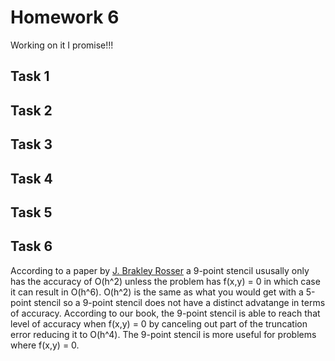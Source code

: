 # Homework 6

Working on it I promise!!!

## Task 1

## Task 2

## Task 3

## Task 4

## Task 5

## Task 6

According to a paper by [J. Brakley Rosser](https://pdf.sciencedirectassets.com/271503/1-s2.0-S0898122199X00010/1-s2.0-0898122175900358/main.pdf?X-Amz-Security-Token=IQoJb3JpZ2luX2VjEOn%2F%2F%2F%2F%2F%2F%2F%2F%2F%2FwEaCXVzLWVhc3QtMSJIMEYCIQDjcgywo6ciGFzNxX1ZvR9jVCjWii2Vl996llDG5yjkHAIhAObj8N5C5Qf2hms2t890ix92wZ3b3dWq4b%2BV6oF9x1F7Kr0DCPL%2F%2F%2F%2F%2F%2F%2F%2F%2F%2FwEQAxoMMDU5MDAzNTQ2ODY1IgxIcSyHQlSDHtQWRasqkQPcSt2nDYHCmLQSYvPwBoHCask8w3mFSntzET%2BPhKcUgA2Bc9bgmmxyJIPjIvv1Pwz0inmcULzN2wGj4fUa4Oog1%2F4Auw6fgAxHKL45w%2FeHhQcDNtF%2Bf1Hdd6GUVZXreO9wK8Dwg%2FW5b0h1NENkGUyt3XhTznK0RuKTM6yNbI0EWn%2FzAk7aBegEWZa2jYcQ4O3AJDXZKQIUqs12lKb0q9H3F4bhfvtwiDSO2ZbNcJfQVWvZkLv8%2FiZ31p9AEQqXqDNytp8Nq0HdA9VErkg%2FWnHYIq7sfWNpwTWoFDScq1X1fwUZnabet41UXhXxz8Ab6Yc09QE8JO8MIHH4a8dRf9JUJyvJMi7DgnGmiRy502ZYNv7gO%2BhRW%2BIoS1L3jcCOhvAjQQCbIHPSMpm9%2FuxlL4tLhJNdeLib7mcUfb2sIemXUwzzN3oiO6wgkcPvzUbWN0cTtjdO%2BJWuQUU%2BTptv%2BkL3X8WF93hK6Rfcc6X%2BijUYeW3QMusvgnUSCbji%2FN86iFr2NEeIdM8sIQZgj6Utjk0PSDCHqb30BTrqAYxG%2B47ndb7kG4UIndTqVB4TRBurtTthH95%2BrNGbGMfQv9rSEP0SpuhPxrvo%2FpiE6hCEGDC5IPAvo%2BbP7tReUCy7TNp0lhVlxn%2BPyZ8kBRpYot8uJd2GxqtBH2%2BqxXQsG%2BrqJKlsy9NbfyGpwJBWinV52IR%2BDnX64VH4mkBazSFCOaF3FrWZHdEgpaRdVjvPiKjV%2FiM8gzFuAuHKJ95TlV%2BCClCL7eb2TX5NsUCAQlV%2F0Bn1S%2FMJnvbb14DlhHbe3U0Hk6dIZkVZ1v%2BPV9iiPQsk7rZJdYgLvMzjRbzHPBBPFyw8HyU2xBVAvQ%3D%3D&X-Amz-Algorithm=AWS4-HMAC-SHA256&X-Amz-Date=20200409T174822Z&X-Amz-SignedHeaders=host&X-Amz-Expires=300&X-Amz-Credential=ASIAQ3PHCVTYTF7K7SQR%2F20200409%2Fus-east-1%2Fs3%2Faws4_request&X-Amz-Signature=affc32b4dfc52ff5ca4024951b71ca0e8bd6af9a495dfe1027984b8b44883939&hash=52e39cd06295811bd6aa5ca9cbc755b3f1667479b84aa709c69475be45dc7115&host=68042c943591013ac2b2430a89b270f6af2c76d8dfd086a07176afe7c76c2c61&pii=0898122175900358&tid=spdf-22b35d01-deb8-4b84-89b6-e9ae956774d8&sid=5bb27fbd5885f3437c4b4716e263b9af0da0gxrqa&type=client) a 9-point stencil ususally only has the accuracy of O(h^2) unless the problem has f(x,y) = 0 in which case it can result in O(h^6). O(h^2) is the same as what you would get with a 5-point stencil so a 9-point stencil does not have a distinct advatange in terms of accuracy. According to our book, the 9-point stencil is able to reach that level of accuracy when f(x,y) = 0 by canceling out part of the truncation error reducing it to O(h^4). The 9-point stencil is more useful for problems where f(x,y) = 0.
